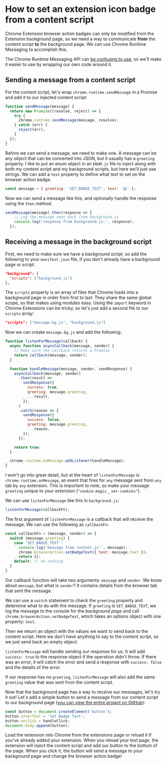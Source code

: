 # How to set an extension icon badge from a content script

Chrome Extension browser action badges can only be modified from the Extension background page, so we need a way to communicate **from** the content script **to** the background page. We can use Chrome Runtime Messaging to accomplish this.

The Chrome Runtime Messaging API can [be confusing to use](https://stackoverflow.com/questions/20077487/chrome-extension-message-passing-response-not-sent#comment64245056_20077854), so we'll make it easier to use by wrapping our own code around it.

## Sending a message from a content script

For the content script, let's wrap `chrome.runtime.sendMessage` in a Promise and add it to our injected content script:

```javascript
function sendMessage(message) {
  return new Promise((resolve, reject) => {
    try {
      chrome.runtime.sendMessage(message, resolve);
    } catch (err) {
      reject(err);
    }
  });
}
```

Before we can send a message, we need to make one. A message can be any object that can be converted into JSON, but it usually has a `greeting` property. I like to put an enum object in an `ENUM.js` file to inject along with both my content script and my background scripts, but here we'll just use strings. We can add a `text` property to define what text to set on the browser action badge.

```javascript
const message = { greeting: 'SET_BADGE_TEXT', text: '😀' };
```

Now we can send a message like this, and optionally handle the response using the `then` method.

```javascript
sendMessage(message).then(response => {
    // Log the message sent back from background.js
    console.log('response from background.js:', response);
  });
```

## Receiving a message in the background script
First, we need to make sure we have a background script, so add the following to your `manifest.json` file, if you don't already have a background page or script.

```json
"background": {
  "scripts": ["background.js"]
},
```

The `scripts` property is an array of files that Chrome loads into a background page in order from first to last. They share the same global scope, so that makes using modules easy. Using the `import` keyword in Chrome Extensions can be tricky, so let's just add a second file to our `scripts` array:

```json
"scripts": ["message.bg.js", "background.js"]
```

Now we can create `message.bg.js` and add the following:

```javascript
function listenForMessage(callback) {
  async function asyncCallback(message, sender) {
    // Make sure the callback returns a Promise
    return callback(message, sender);
  }

  function handleMessage(message, sender, sendResponse) {
    asyncCallback(message, sender)
      .then(result =>
        sendResponse({
          success: true,
          greeting: message.greeting,
          ...result,
        }),
      )
      .catch(reason => {
        sendResponse({
          success: false,
          greeting: message.greeting,
          ...reason,
        });
      });

    return true;
  }

  chrome.runtime.onMessage.addListener(handleMessage);
}
```

I won't go into great detail, but at the heart of `listenForMessage` is `chrome.runtime.onMessage`, an event that fires for `any` message sent from `any` tab by `any` extension. This is important to note, so make your message `greeting` unique to your extension (`"cookie-magic__set-cookies"`).

We can use `listenForMessage` like this in `background.js`:

```javascript
listenForMessage(callbackFn);
```

The first argument of `listenForMessage` is a callback that will receive the message. We can use the following as `callbackFn`:

```javascript
const callbackFn = (message, sender) => {
  switch (message.greeting) {
    case 'SET_BADGE_TEXT':
      console.log('message from content.js:', message);
      chrome.browserAction.setBadgeText({ text: message.text });
      return {};
    default: // do nothing
  }
}
```

Our callback function will take two arguments: `message` and `sender`. We know about `message`, but what is `sender`? It contains details from the browser tab that sent the message.

We can use a `switch` statement to check the `greeting` property and determine what to do with the message. If `greeting` is `SET_BADGE_TEXT`, we log the message to the console for the *background page* and call `chrome.browserAction.setBadgeText`, which takes an options object with one property: `text`.

Then we return an object with the values we want to send back to the content script. Here we don't have anything to say to the content script, so we just send back an empty object. 

`listenForMessage` will handle sending our response for us.  It will add `success: true` to the response object if the operation didn't throw. If there was an error, it will catch the error and send a response with `success: false` and the details of the error.

If our response has no `greeting`, `listenForMessage` will also add the same `greeting` value that was sent from the content script.

Now that the background page has a way to receive our messages, let's try it out! Let's add a simple button to send a message from our content script to our background page ([you can view the entire project on GitHub](https://github.com/jacksteamdev/runtime-messaging-example)):

```javascript
const button = document.createElement('button');
button.innerText = 'Set Badge Text';
button.onclick = handleClick;
document.body.append(button);
```

Load the extension into Chrome from the extensions page or reload it if you've already added your extension. When you reload your test page, the extension will inject the content script and add our button to the bottom of the page. When you click it, the button will send a message to your background page and change the browser action badge!
